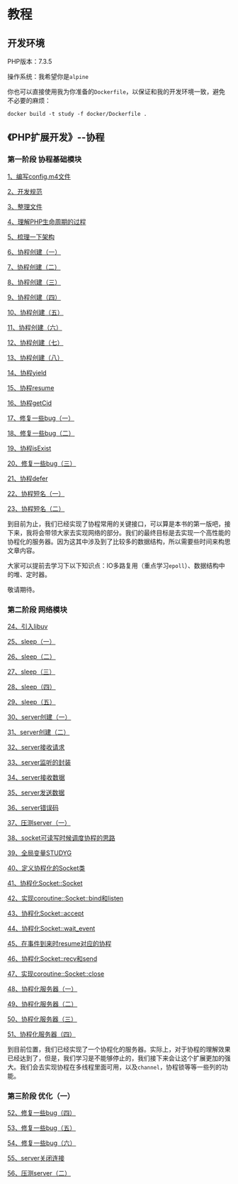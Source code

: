 # 教程

## 开发环境

PHP版本：7.3.5

操作系统：我希望你是`alpine`

你也可以直接使用我为你准备的`Dockerfile`，以保证和我的开发环境一致，避免不必要的麻烦：

```shell
docker build -t study -f docker/Dockerfile .
```

## 《PHP扩展开发》--协程

### 第一阶段 协程基础模块

[1、编写config.m4文件](./docs/《PHP扩展开发》-协程-编写config-m4文件.md)

[2、开发规范](./docs/《PHP扩展开发》-协程-开发规范.md)

[3、整理文件](./docs/《PHP扩展开发》-协程-整理文件.md)

[4、理解PHP生命周期的过程](./docs/《PHP扩展开发》-协程-理解PHP生命周期的过程.md)

[5、梳理一下架构](./docs/《PHP扩展开发》-协程-梳理一下架构.md)

[6、协程创建（一）](./docs/《PHP扩展开发》-协程-协程创建（一）.md)

[7、协程创建（二）](./docs/《PHP扩展开发》-协程-协程创建（二）.md)

[8、协程创建（三）](./docs/《PHP扩展开发》-协程-协程创建（三）.md)

[9、协程创建（四）](./docs/《PHP扩展开发》-协程-协程创建（四）.md)

[10、协程创建（五）](./docs/《PHP扩展开发》-协程-协程创建（五）.md)

[11、协程创建（六）](./docs/《PHP扩展开发》-协程-协程创建（六）.md)

[12、协程创建（七）](./docs/《PHP扩展开发》-协程-协程创建（七）.md)

[13、协程创建（八）](./docs/《PHP扩展开发》-协程-协程创建（八）.md)

[14、协程yield](./docs/《PHP扩展开发》-协程-协程yield.md)

[15、协程resume](./docs/《PHP扩展开发》-协程-协程resume.md)

[16、协程getCid](./docs/《PHP扩展开发》-协程-协程getCid.md)

[17、修复一些bug（一）](./docs/《PHP扩展开发》-协程-修复一些bug（一）.md)

[18、修复一些bug（二）](./docs/《PHP扩展开发》-协程-修复一些bug（二）.md)

[19、协程isExist](./docs/《PHP扩展开发》-协程-协程isExist.md)

[20、修复一些bug（三）](./docs/《PHP扩展开发》-协程-修复一些bug（三）.md)

[21、协程defer](./docs/《PHP扩展开发》-协程-协程defer.md)

[22、协程短名（一）](./docs/《PHP扩展开发》-协程-协程短名（一）.md)

[23、协程短名（二）](./docs/《PHP扩展开发》-协程-协程短名（二）.md)

到目前为止，我们已经实现了协程常用的关键接口，可以算是本书的第一版吧，接下来，我将会带领大家去实现网络的部分。我们的最终目标是去实现一个高性能的协程化的服务器。因为这其中涉及到了比较多的数据结构，所以需要些时间来构思文章内容。

大家可以提前去学习下以下知识点：IO多路复用（重点学习`epoll`）、数据结构中的堆、定时器。

敬请期待。

### 第二阶段 网络模块

[24、引入libuv](./docs/《PHP扩展开发》-协程-引入libuv.md)

[25、sleep（一）](./docs/《PHP扩展开发》-协程-sleep（一）.md)

[26、sleep（二）](./docs/《PHP扩展开发》-协程-sleep（二）.md)

[27、sleep（三）](./docs/《PHP扩展开发》-协程-sleep（三）.md)

[28、sleep（四）](./docs/《PHP扩展开发》-协程-sleep（四）.md)

[29、sleep（五）](./docs/《PHP扩展开发》-协程-sleep（五）.md)

[30、server创建（一）](./docs/《PHP扩展开发》-协程-server创建（一）.md)

[31、server创建（二）](./docs/《PHP扩展开发》-协程-server创建（二）.md)

[32、server接收请求](./docs/《PHP扩展开发》-协程-server接收请求.md)

[33、server监听的封装](./docs/《PHP扩展开发》-协程-server监听的封装.md)

[34、server接收数据](./docs/《PHP扩展开发》-协程-server接收数据.md)

[35、server发送数据](./docs/《PHP扩展开发》-协程-server发送数据.md)

[36、server错误码](./docs/《PHP扩展开发》-协程-server错误码.md)

[37、压测server（一）](./docs/《PHP扩展开发》-协程-压测server（一）.md)

[38、socket可读写时候调度协程的思路](./docs/《PHP扩展开发》-协程-socket可读写时候调度协程的思路.md)

[39、全局变量STUDYG](./docs/《PHP扩展开发》-协程-全局变量STUDYG.md)

[40、定义协程化的Socket类](./docs/《PHP扩展开发》-协程-定义协程化的Socket类.md)

[41、协程化Socket::Socket](./docs/《PHP扩展开发》-协程-协程化Socket::Socket.md)

[42、实现coroutine::Socket::bind和listen](./docs/《PHP扩展开发》-协程-实现coroutine::Socket::bind和listen.md)

[43、协程化Socket::accept](./docs/《PHP扩展开发》-协程-协程化Socket::accept.md)

[44、协程化Socket::wait_event](./docs/《PHP扩展开发》-协程-协程化Socket::wait_event.md)

[45、在事件到来时resume对应的协程](./docs/《PHP扩展开发》-协程-在事件到来时resume对应的协程.md)

[46、协程化Socket::recv和send](./docs/《PHP扩展开发》-协程-协程化Socket::recv和send.md)

[47、实现coroutine::Socket::close](./docs/《PHP扩展开发》-协程-实现coroutine::Socket::close.md)

[48、协程化服务器（一）](./docs/《PHP扩展开发》-协程-协程化服务器（一）.md)

[49、协程化服务器（二）](./docs/《PHP扩展开发》-协程-协程化服务器（二）.md)

[50、协程化服务器（三）](./docs/《PHP扩展开发》-协程-协程化服务器（三）.md)

[51、协程化服务器（四）](./docs/《PHP扩展开发》-协程-协程化服务器（四）.md)

到目前位置，我们已经实现了一个协程化的服务器。实际上，对于协程的理解效果已经达到了，但是，我们学习是不能够停止的，我们接下来会让这个扩展更加的强大。我们会去实现协程在多线程里面可用，以及`channel`，协程锁等等一些列的功能。

### 第三阶段 优化（一）

[52、修复一些bug（四）](./docs/《PHP扩展开发》-协程-修复一些bug（四）.md)

[53、修复一些bug（五）](./docs/《PHP扩展开发》-协程-修复一些bug（五）.md)

[54、修复一些bug（六）](./docs/《PHP扩展开发》-协程-修复一些bug（六）.md)

[55、server关闭连接](./docs/《PHP扩展开发》-协程-server关闭连接.md)

[56、压测server（二）](./docs/《PHP扩展开发》-协程-压测server（二）.md)
